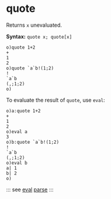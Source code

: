 # quote

Returns `x` unevaluated.

**Syntax:** ```quote x; quote[x]```

```o
o)quote 1+2
+
1
2
o)quote `a`b!(1;2)
!
`a`b
(,;1;2)
o)
```

To evaluate the result of `quote`, use `eval`:

```o
o)a:quote 1+2
+
1
2
o)eval a
3
o)b:quote `a`b!(1;2)
!
`a`b
(,;1;2)
o)eval b
a| 1
b| 2
o)
```

::: see
[eval](/verbs/other/eval.md)
[parse](/verbs/string/parse.md)
:::
